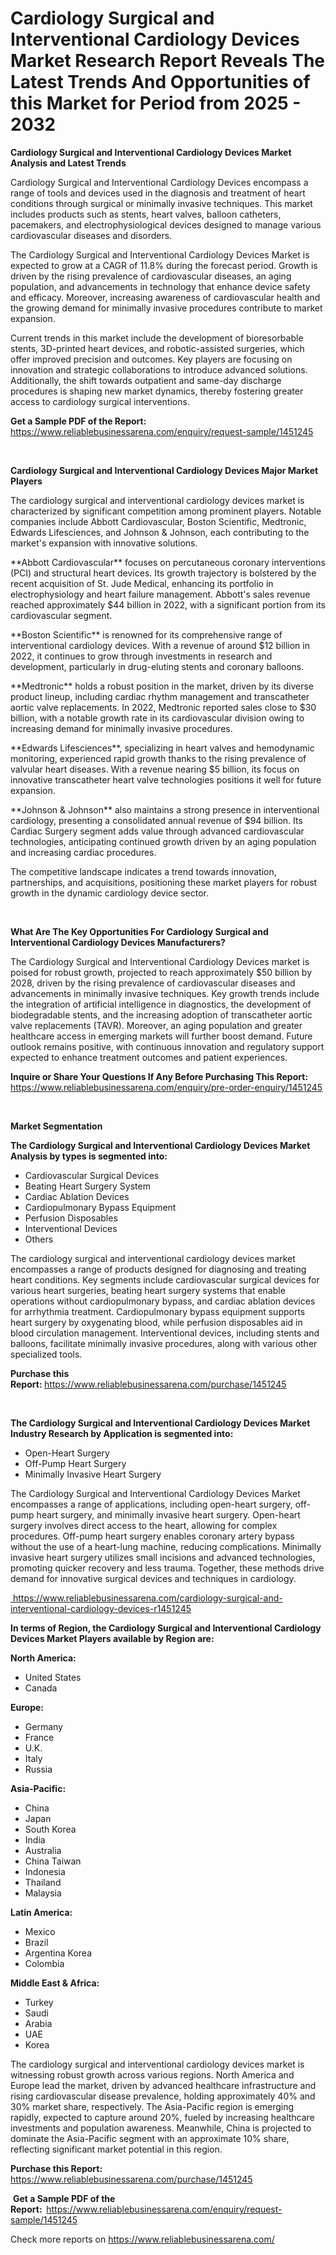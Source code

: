 <p><h1>Cardiology Surgical and Interventional Cardiology Devices Market Research Report Reveals The Latest Trends And Opportunities of this Market for Period from 2025 - 2032</h1></p><p><strong>Cardiology Surgical and Interventional Cardiology Devices Market Analysis and Latest Trends</strong></p>
<p><p>Cardiology Surgical and Interventional Cardiology Devices encompass a range of tools and devices used in the diagnosis and treatment of heart conditions through surgical or minimally invasive techniques. This market includes products such as stents, heart valves, balloon catheters, pacemakers, and electrophysiological devices designed to manage various cardiovascular diseases and disorders.</p><p>The Cardiology Surgical and Interventional Cardiology Devices Market is expected to grow at a CAGR of 11.8% during the forecast period. Growth is driven by the rising prevalence of cardiovascular diseases, an aging population, and advancements in technology that enhance device safety and efficacy. Moreover, increasing awareness of cardiovascular health and the growing demand for minimally invasive procedures contribute to market expansion.</p><p>Current trends in this market include the development of bioresorbable stents, 3D-printed heart devices, and robotic-assisted surgeries, which offer improved precision and outcomes. Key players are focusing on innovation and strategic collaborations to introduce advanced solutions. Additionally, the shift towards outpatient and same-day discharge procedures is shaping new market dynamics, thereby fostering greater access to cardiology surgical interventions.</p></p>
<p><strong>Get a Sample PDF of the Report:&nbsp;</strong> <a href="https://www.reliablebusinessarena.com/enquiry/request-sample/1451245?utm_campaign=3197&utm_medium=2&utm_source=Github&utm_content=ia&utm_term=04032025&utm_id=cardiology-surgical-and-interventional-cardiology-devices">https://www.reliablebusinessarena.com/enquiry/request-sample/1451245</a></p>
<p>&nbsp;</p>
<p><strong>Cardiology Surgical and Interventional Cardiology Devices Major Market Players</strong></p>
<p><p>The cardiology surgical and interventional cardiology devices market is characterized by significant competition among prominent players. Notable companies include Abbott Cardiovascular, Boston Scientific, Medtronic, Edwards Lifesciences, and Johnson & Johnson, each contributing to the market's expansion with innovative solutions.</p><p>**Abbott Cardiovascular** focuses on percutaneous coronary interventions (PCI) and structural heart devices. Its growth trajectory is bolstered by the recent acquisition of St. Jude Medical, enhancing its portfolio in electrophysiology and heart failure management. Abbott's sales revenue reached approximately $44 billion in 2022, with a significant portion from its cardiovascular segment.</p><p>**Boston Scientific** is renowned for its comprehensive range of interventional cardiology devices. With a revenue of around $12 billion in 2022, it continues to grow through investments in research and development, particularly in drug-eluting stents and coronary balloons.</p><p>**Medtronic** holds a robust position in the market, driven by its diverse product lineup, including cardiac rhythm management and transcatheter aortic valve replacements. In 2022, Medtronic reported sales close to $30 billion, with a notable growth rate in its cardiovascular division owing to increasing demand for minimally invasive procedures.</p><p>**Edwards Lifesciences**, specializing in heart valves and hemodynamic monitoring, experienced rapid growth thanks to the rising prevalence of valvular heart diseases. With a revenue nearing $5 billion, its focus on innovative transcatheter heart valve technologies positions it well for future expansion.</p><p>**Johnson & Johnson** also maintains a strong presence in interventional cardiology, presenting a consolidated annual revenue of $94 billion. Its Cardiac Surgery segment adds value through advanced cardiovascular technologies, anticipating continued growth driven by an aging population and increasing cardiac procedures.</p><p>The competitive landscape indicates a trend towards innovation, partnerships, and acquisitions, positioning these market players for robust growth in the dynamic cardiology device sector.</p></p>
<p>&nbsp;</p>
<p><strong>What Are The Key Opportunities For Cardiology Surgical and Interventional Cardiology Devices Manufacturers?</strong></p>
<p><p>The Cardiology Surgical and Interventional Cardiology Devices market is poised for robust growth, projected to reach approximately $50 billion by 2028, driven by the rising prevalence of cardiovascular diseases and advancements in minimally invasive techniques. Key growth trends include the integration of artificial intelligence in diagnostics, the development of biodegradable stents, and the increasing adoption of transcatheter aortic valve replacements (TAVR). Moreover, an aging population and greater healthcare access in emerging markets will further boost demand. Future outlook remains positive, with continuous innovation and regulatory support expected to enhance treatment outcomes and patient experiences.</p></p>
<p><strong>Inquire or Share Your Questions If Any Before Purchasing This Report:</strong> <a href="https://www.reliablebusinessarena.com/enquiry/pre-order-enquiry/1451245?utm_campaign=3197&utm_medium=2&utm_source=Github&utm_content=ia&utm_term=04032025&utm_id=cardiology-surgical-and-interventional-cardiology-devices">https://www.reliablebusinessarena.com/enquiry/pre-order-enquiry/1451245</a></p>
<p>&nbsp;</p>
<p><strong>Market Segmentation</strong></p>
<p><strong>The Cardiology Surgical and Interventional Cardiology Devices Market Analysis by types is segmented into:</strong></p>
<p><ul><li>Cardiovascular Surgical Devices</li><li>Beating Heart Surgery System</li><li>Cardiac Ablation Devices</li><li>Cardiopulmonary Bypass Equipment</li><li>Perfusion Disposables</li><li>Interventional Devices</li><li>Others</li></ul></p>
<p><p>The cardiology surgical and interventional cardiology devices market encompasses a range of products designed for diagnosing and treating heart conditions. Key segments include cardiovascular surgical devices for various heart surgeries, beating heart surgery systems that enable operations without cardiopulmonary bypass, and cardiac ablation devices for arrhythmia treatment. Cardiopulmonary bypass equipment supports heart surgery by oxygenating blood, while perfusion disposables aid in blood circulation management. Interventional devices, including stents and balloons, facilitate minimally invasive procedures, along with various other specialized tools.</p></p>
<p><strong>Purchase this Report:&nbsp;</strong><a href="https://www.reliablebusinessarena.com/purchase/1451245?utm_campaign=3197&utm_medium=2&utm_source=Github&utm_content=ia&utm_term=04032025&utm_id=cardiology-surgical-and-interventional-cardiology-devices">https://www.reliablebusinessarena.com/purchase/1451245</a></p>
<p>&nbsp;</p>
<p><strong>The Cardiology Surgical and Interventional Cardiology Devices Market Industry Research by Application is segmented into:</strong></p>
<p><ul><li>Open-Heart Surgery</li><li>Off-Pump Heart Surgery</li><li>Minimally Invasive Heart Surgery</li></ul></p>
<p><p>The Cardiology Surgical and Interventional Cardiology Devices Market encompasses a range of applications, including open-heart surgery, off-pump heart surgery, and minimally invasive heart surgery. Open-heart surgery involves direct access to the heart, allowing for complex procedures. Off-pump heart surgery enables coronary artery bypass without the use of a heart-lung machine, reducing complications. Minimally invasive heart surgery utilizes small incisions and advanced technologies, promoting quicker recovery and less trauma. Together, these methods drive demand for innovative surgical devices and techniques in cardiology.</p></p>
<p><a href="https://www.reliablebusinessarena.com/cardiology-surgical-and-interventional-cardiology-devices-r1451245?utm_campaign=3197&utm_medium=2&utm_source=Github&utm_content=ia&utm_term=04032025&utm_id=cardiology-surgical-and-interventional-cardiology-devices">&nbsp;https://www.reliablebusinessarena.com/cardiology-surgical-and-interventional-cardiology-devices-r1451245</a></p>
<p><strong>In terms of Region, the Cardiology Surgical and Interventional Cardiology Devices Market Players available by Region are:</strong></p>
<p>
    <p> <strong> North America: </strong>
        <ul>
            <li>United States</li>
            <li>Canada</li>
        </ul>
        </p> 
    <p> <strong> Europe: </strong>
        <ul>
            <li>Germany</li>
            <li>France</li>
            <li>U.K.</li>
            <li>Italy</li>
            <li>Russia</li>
        </ul>
        </p> 
    <p> <strong> Asia-Pacific: </strong>
        <ul>
            <li>China</li>
            <li>Japan</li>
            <li>South Korea</li>
            <li>India</li>
            <li>Australia</li>
            <li>China Taiwan</li>
            <li>Indonesia</li>
            <li>Thailand</li>
            <li>Malaysia</li>
        </ul>
        </p> 
    <p> <strong> Latin America: </strong>
        <ul>
            <li>Mexico</li>
            <li>Brazil</li>
            <li>Argentina Korea</li>
            <li>Colombia</li>
        </ul>
        </p> 
    <p> <strong> Middle East & Africa: </strong>
        <ul>
            <li>Turkey</li>
            <li>Saudi</li>
            <li>Arabia</li>
            <li>UAE</li>
            <li>Korea</li>
        </ul>
    </p>
    </p>
<p><p>The cardiology surgical and interventional cardiology devices market is witnessing robust growth across various regions. North America and Europe lead the market, driven by advanced healthcare infrastructure and rising cardiovascular disease prevalence, holding approximately 40% and 30% market share, respectively. The Asia-Pacific region is emerging rapidly, expected to capture around 20%, fueled by increasing healthcare investments and population awareness. Meanwhile, China is projected to dominate the Asia-Pacific segment with an approximate 10% share, reflecting significant market potential in this region.</p></p>
<p><strong>Purchase this Report: </strong><a href="https://www.reliablebusinessarena.com/purchase/1451245?utm_campaign=3197&utm_medium=2&utm_source=Github&utm_content=ia&utm_term=04032025&utm_id=cardiology-surgical-and-interventional-cardiology-devices">https://www.reliablebusinessarena.com/purchase/1451245</a></p>
<p>&nbsp;<strong>Get a Sample PDF of the Report:&nbsp;&nbsp;</strong><a href="https://www.reliablebusinessarena.com/enquiry/request-sample/1451245?utm_campaign=3197&utm_medium=2&utm_source=Github&utm_content=ia&utm_term=04032025&utm_id=cardiology-surgical-and-interventional-cardiology-devices">https://www.reliablebusinessarena.com/enquiry/request-sample/1451245</a></p>
<p><strong></strong></p>
<p>Check more reports on <a href="https://www.reliablebusinessarena.com/?utm_campaign=3197&utm_medium=2&utm_source=Github&utm_content=ia&utm_term=04032025&utm_id=cardiology-surgical-and-interventional-cardiology-devices">https://www.reliablebusinessarena.com/</a></p>